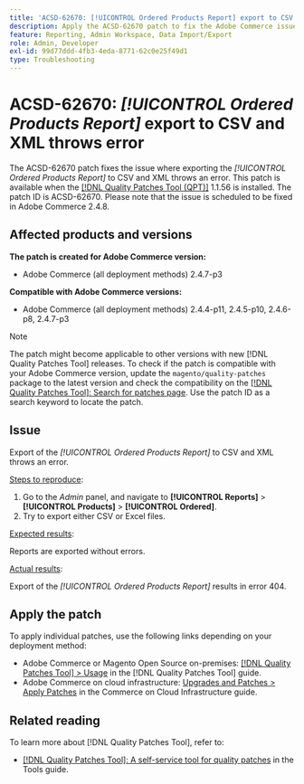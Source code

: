 ```yaml
---
title: 'ACSD-62670: [!UICONTROL Ordered Products Report] export to CSV and XML throws error'
description: Apply the ACSD-62670 patch to fix the Adobe Commerce issue where exporting the [!UICONTROL Ordered Products Report] to CSV and XML throws an error.
feature: Reporting, Admin Workspace, Data Import/Export
role: Admin, Developer
exl-id: 99d77ddd-4fb3-4eda-8771-62c0e25f49d1
type: Troubleshooting
---
```

# ACSD-62670: *[!UICONTROL Ordered Products Report]* export to CSV and XML throws error

The ACSD-62670 patch fixes the issue where exporting the *[!UICONTROL Ordered Products Report]* to CSV and XML throws an error. This patch is available when the [[!DNL Quality Patches Tool (QPT)]](https://experienceleague.adobe.com/docs/commerce-operations/tools/quality-patches-tool/usage.html) 1.1.56 is installed. The patch ID is ACSD-62670. Please note that the issue is scheduled to be fixed in Adobe Commerce 2.4.8.

## Affected products and versions

**The patch is created for Adobe Commerce version:**

* Adobe Commerce (all deployment methods) 2.4.7-p3

**Compatible with Adobe Commerce versions:**

* Adobe Commerce (all deployment methods) 2.4.4-p11, 2.4.5-p10, 2.4.6-p8, 2.4.7-p3

>[!NOTE]
>
>The patch might become applicable to other versions with new [!DNL Quality Patches Tool] releases. To check if the patch is compatible with your Adobe Commerce version, update the `magento/quality-patches` package to the latest version and check the compatibility on the [[!DNL Quality Patches Tool]: Search for patches page](https://experienceleague.adobe.com/tools/commerce-quality-patches/index.html). Use the patch ID as a search keyword to locate the patch.

## Issue

Export of the *[!UICONTROL Ordered Products Report]* to CSV and XML throws an error.

<u>Steps to reproduce</u>:

1. Go to the *Admin* panel, and navigate to **[!UICONTROL Reports]** > **[!UICONTROL Products]** > **[!UICONTROL Ordered]**.
1. Try to export either CSV or Excel files.

<u>Expected results</u>:

Reports are exported without errors.

<u>Actual results</u>:

Export of the *[!UICONTROL Ordered Products Report]* results in error 404.

## Apply the patch

To apply individual patches, use the following links depending on your deployment method:

* Adobe Commerce or Magento Open Source on-premises: [[!DNL Quality Patches Tool] > Usage](/help/tools/quality-patches-tool/usage.md) in the [!DNL Quality Patches Tool] guide.
* Adobe Commerce on cloud infrastructure: [Upgrades and Patches > Apply Patches](https://experienceleague.adobe.com/docs/commerce-cloud-service/user-guide/develop/upgrade/apply-patches.html) in the Commerce on Cloud Infrastructure guide.

## Related reading

To learn more about [!DNL Quality Patches Tool], refer to:

* [[!DNL Quality Patches Tool]: A self-service tool for quality patches](/help/tools/quality-patches-tool/quality-patches-tool-to-self-serve-quality-patches.md) in the Tools guide.
